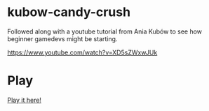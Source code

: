 # kubow-candy-crush

Followed along with a youtube tutorial from Ania Kubów to see how beginner gamedevs might be starting. 

https://www.youtube.com/watch?v=XD5sZWxwJUk

# Play
[Play it here!](https://eyeofmidas.github.io/kubow-candy-crush/)

